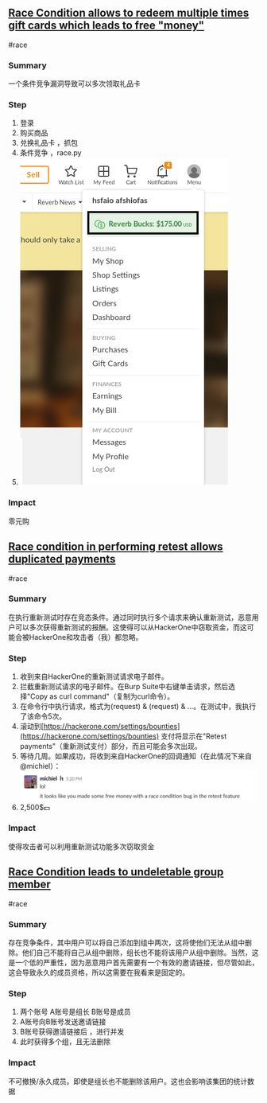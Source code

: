 ## [Race Condition allows to redeem multiple times gift cards which leads to free "money"](https://hackerone.com/reports/759247)
#race
### Summary
一个条件竞争漏洞导致可以多次领取礼品卡

### Step
1. 登录
2. 购买商品
3. 兑换礼品卡 ，抓包
4. 条件竞争 ，race.py
5. ![](../media/race-gard-id.png)

### Impact
零元购


## [Race condition in performing retest allows duplicated payments](https://hackerone.com/reports/429026)
#race 
### Summary
在执行重新测试时存在竞态条件。通过同时执行多个请求来确认重新测试，恶意用户可以多次获得重新测试的报酬。这使得可以从HackerOne中窃取资金，而这可能会被HackerOne和攻击者（我）都忽略。
### Step
1. 收到来自HackerOne的重新测试请求电子邮件。 
2. 拦截重新测试请求的电子邮件。在Burp Suite中右键单击请求，然后选择"Copy as curl command"（复制为curl命令）。 
3. 在命令行中执行请求，格式为(request) & (request) & ...。在测试中，我执行了该命令5次。 
4. 滚动到[https://hackerone.com/settings/bounties](https://hackerone.com/settings/bounties) 支付将显示在"Retest payments"（重新测试支付）部分，而且可能会多次出现。
5. 等待几周。如果成功，将收到来自HackerOne的回调通知（在此情况下来自@michiel）：![](../media/race-hackone-money.png)
6. 2,500$💵
### Impact
使得攻击者可以利用重新测试功能多次窃取资金




## [Race Condition leads to undeletable group member](https://hackerone.com/reports/604534)
#race 
### Summary
存在竞争条件，其中用户可以将自己添加到组中两次，这将使他们无法从组中删除。他们自己不能将自己从组中删除，组长也不能将该用户从组中删除。当然，这是一个低的严重性，因为恶意用户首先需要有一个有效的邀请链接，但尽管如此，这会导致永久的成员资格，所以这需要在我看来是固定的。
### Step
1. 两个账号 A账号是组长  B账号是成员
2. A账号向B账号发送邀请链接
3. B账号获得邀请链接后 ，进行并发
4. 此时获得多个组，且无法删除
### Impact
不可撤换/永久成员。即使是组长也不能删除该用户。这也会影响该集团的统计数据



